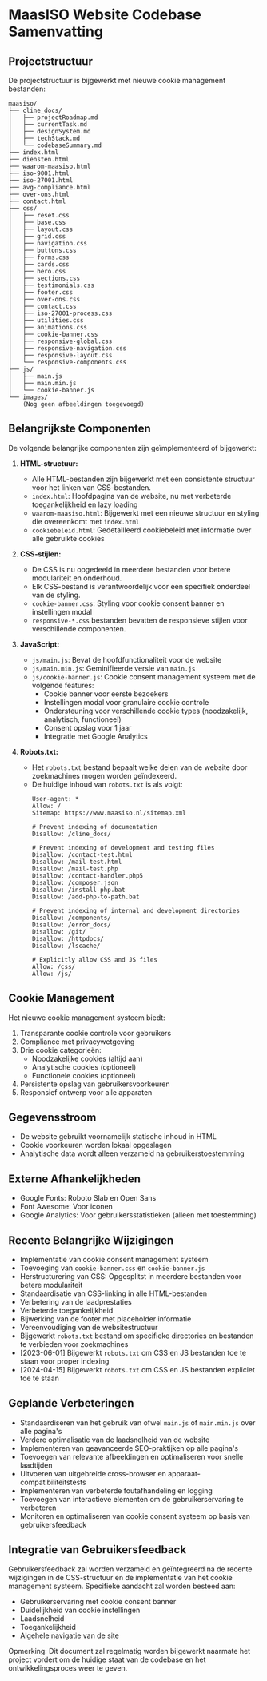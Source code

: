 # MaasISO Website Codebase Samenvatting

## Projectstructuur
De projectstructuur is bijgewerkt met nieuwe cookie management bestanden:

```
maasiso/
├── cline_docs/
│   ├── projectRoadmap.md
│   ├── currentTask.md
│   ├── designSystem.md
│   ├── techStack.md
│   └── codebaseSummary.md
├── index.html
├── diensten.html
├── waarom-maasiso.html
├── iso-9001.html
├── iso-27001.html
├── avg-compliance.html
├── over-ons.html
├── contact.html
├── css/
│   ├── reset.css
│   ├── base.css
│   ├── layout.css
│   ├── grid.css
│   ├── navigation.css
│   ├── buttons.css
│   ├── forms.css
│   ├── cards.css
│   ├── hero.css
│   ├── sections.css
│   ├── testimonials.css
│   ├── footer.css
│   ├── over-ons.css
│   ├── contact.css
│   ├── iso-27001-process.css
│   ├── utilities.css
│   ├── animations.css
│   ├── cookie-banner.css
│   ├── responsive-global.css
│   ├── responsive-navigation.css
│   ├── responsive-layout.css
│   └── responsive-components.css
├── js/
│   ├── main.js
│   ├── main.min.js
│   └── cookie-banner.js
└── images/
    (Nog geen afbeeldingen toegevoegd)
```

## Belangrijkste Componenten
De volgende belangrijke componenten zijn geïmplementeerd of bijgewerkt:

1. **HTML-structuur:**
   - Alle HTML-bestanden zijn bijgewerkt met een consistente structuur voor het linken van CSS-bestanden.
   - `index.html`: Hoofdpagina van de website, nu met verbeterde toegankelijkheid en lazy loading
   - `waarom-maasiso.html`: Bijgewerkt met een nieuwe structuur en styling die overeenkomt met `index.html`
   - `cookiebeleid.html`: Gedetailleerd cookiebeleid met informatie over alle gebruikte cookies

2. **CSS-stijlen:**
   - De CSS is nu opgedeeld in meerdere bestanden voor betere modulariteit en onderhoud.
   - Elk CSS-bestand is verantwoordelijk voor een specifiek onderdeel van de styling.
   - `cookie-banner.css`: Styling voor cookie consent banner en instellingen modal
   - `responsive-*.css` bestanden bevatten de responsieve stijlen voor verschillende componenten.

3. **JavaScript:**
   - `js/main.js`: Bevat de hoofdfunctionaliteit voor de website
   - `js/main.min.js`: Geminifieerde versie van `main.js`
   - `js/cookie-banner.js`: Cookie consent management systeem met de volgende features:
     * Cookie banner voor eerste bezoekers
     * Instellingen modal voor granulaire cookie controle
     * Ondersteuning voor verschillende cookie types (noodzakelijk, analytisch, functioneel)
     * Consent opslag voor 1 jaar
     * Integratie met Google Analytics

4. **Robots.txt:**
   - Het `robots.txt` bestand bepaalt welke delen van de website door zoekmachines mogen worden geïndexeerd.
   - De huidige inhoud van `robots.txt` is als volgt:
     ```plaintext
     User-agent: *
     Allow: /
     Sitemap: https://www.maasiso.nl/sitemap.xml

     # Prevent indexing of documentation
     Disallow: /cline_docs/

     # Prevent indexing of development and testing files
     Disallow: /contact-test.html
     Disallow: /mail-test.html
     Disallow: /mail-test.php
     Disallow: /contact-handler.php5
     Disallow: /composer.json
     Disallow: /install-php.bat
     Disallow: /add-php-to-path.bat

     # Prevent indexing of internal and development directories
     Disallow: /components/
     Disallow: /error_docs/
     Disallow: /git/
     Disallow: /httpdocs/
     Disallow: /lscache/

     # Explicitly allow CSS and JS files
     Allow: /css/
     Allow: /js/
     ```

## Cookie Management
Het nieuwe cookie management systeem biedt:
1. Transparante cookie controle voor gebruikers
2. Compliance met privacywetgeving
3. Drie cookie categorieën:
   - Noodzakelijke cookies (altijd aan)
   - Analytische cookies (optioneel)
   - Functionele cookies (optioneel)
4. Persistente opslag van gebruikersvoorkeuren
5. Responsief ontwerp voor alle apparaten

## Gegevensstroom
- De website gebruikt voornamelijk statische inhoud in HTML
- Cookie voorkeuren worden lokaal opgeslagen
- Analytische data wordt alleen verzameld na gebruikerstoestemming

## Externe Afhankelijkheden
- Google Fonts: Roboto Slab en Open Sans
- Font Awesome: Voor iconen
- Google Analytics: Voor gebruikersstatistieken (alleen met toestemming)

## Recente Belangrijke Wijzigingen
- Implementatie van cookie consent management systeem
- Toevoeging van `cookie-banner.css` en `cookie-banner.js`
- Herstructurering van CSS: Opgesplitst in meerdere bestanden voor betere modulariteit
- Standaardisatie van CSS-linking in alle HTML-bestanden
- Verbetering van de laadprestaties
- Verbeterde toegankelijkheid
- Bijwerking van de footer met placeholder informatie
- Vereenvoudiging van de websitestructuur
- Bijgewerkt `robots.txt` bestand om specifieke directories en bestanden te verbieden voor zoekmachines
- [2023-06-01] Bijgewerkt `robots.txt` om CSS en JS bestanden toe te staan voor proper indexing
- [2024-04-15] Bijgewerkt `robots.txt` om CSS en JS bestanden expliciet toe te staan

## Geplande Verbeteringen
- Standaardiseren van het gebruik van ofwel `main.js` of `main.min.js` over alle pagina's
- Verdere optimalisatie van de laadsnelheid van de website
- Implementeren van geavanceerde SEO-praktijken op alle pagina's
- Toevoegen van relevante afbeeldingen en optimaliseren voor snelle laadtijden
- Uitvoeren van uitgebreide cross-browser en apparaat-compatibiliteitstests
- Implementeren van verbeterde foutafhandeling en logging
- Toevoegen van interactieve elementen om de gebruikerservaring te verbeteren
- Monitoren en optimaliseren van cookie consent systeem op basis van gebruikersfeedback

## Integratie van Gebruikersfeedback
Gebruikersfeedback zal worden verzameld en geïntegreerd na de recente wijzigingen in de CSS-structuur en de implementatie van het cookie management systeem. Specifieke aandacht zal worden besteed aan:
- Gebruikerservaring met cookie consent banner
- Duidelijkheid van cookie instellingen
- Laadsnelheid
- Toegankelijkheid
- Algehele navigatie van de site

Opmerking: Dit document zal regelmatig worden bijgewerkt naarmate het project vordert om de huidige staat van de codebase en het ontwikkelingsproces weer te geven.
